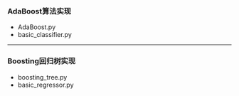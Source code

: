 ### AdaBoost算法实现
* AdaBoost.py
* basic_classifier.py  

***

### Boosting回归树实现
* boosting_tree.py
* basic_regressor.py